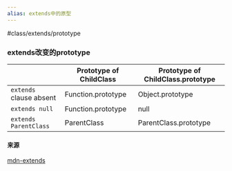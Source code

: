 ```yaml
---
alias: extends中的原型
---
```

#class/extends/prototype


### extends改变的prototype

|                         | Prototype of ChildClass | Prototype of ChildClass.prototype |   
| ----------------------- | ----------------------- | --------------------------------- | 
| `extends` clause absent | Function.prototype      | Object.prototype                  |     
| `extends null`          | Function.prototype      | null                              |     
| `extends ParentClass`   | ParentClass             | ParentClass.prototype             |     








#### 来源
[mdn-extends](https://developer.mozilla.org/en-US/docs/Web/JavaScript/Reference/Classes/extends)
